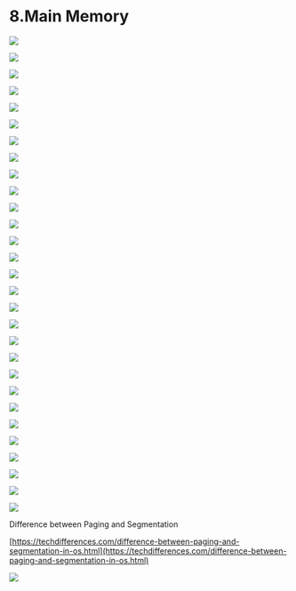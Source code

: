 # 8.Main Memory

![](../.gitbook/assets/image%20%2872%29.png)

![](../.gitbook/assets/image%20%28104%29.png)

![](../.gitbook/assets/image%20%2859%29.png)

![](../.gitbook/assets/image%20%28110%29.png)

![](../.gitbook/assets/image%20%2885%29.png)

![](../.gitbook/assets/image%20%2842%29.png)

![](../.gitbook/assets/image%20%2883%29.png)

![](../.gitbook/assets/image%20%2829%29.png)

![](../.gitbook/assets/image%20%2893%29.png)

![](../.gitbook/assets/image%20%2857%29.png)

![](../.gitbook/assets/image%20%2835%29.png)

![](../.gitbook/assets/image%20%28108%29.png)

![](../.gitbook/assets/image%20%2833%29.png)

![](../.gitbook/assets/image%20%2895%29.png)

![](../.gitbook/assets/image%20%28133%29.png)

![](../.gitbook/assets/image%20%28103%29.png)

![](../.gitbook/assets/image%20%2878%29.png)

![](../.gitbook/assets/image%20%2810%29.png)

![](../.gitbook/assets/image%20%28118%29.png)

![](../.gitbook/assets/image%20%2839%29.png)

![](../.gitbook/assets/image%20%2897%29.png)

![](../.gitbook/assets/image%20%2825%29.png)

![](../.gitbook/assets/image%20%285%29.png)

![](../.gitbook/assets/image%20%2890%29.png)



![](../.gitbook/assets/image%20%2830%29.png)

![](../.gitbook/assets/image%20%28101%29.png)

![](../.gitbook/assets/image%20%28116%29.png)



![](../.gitbook/assets/image%20%2817%29.png)



![](../.gitbook/assets/image%20%28100%29.png)



Difference between Paging and Segmentation 

[https://techdifferences.com/difference-between-paging-and-segmentation-in-os.html](https://techdifferences.com/difference-between-paging-and-segmentation-in-os.html)

![](../.gitbook/assets/image%20%2866%29.png)















